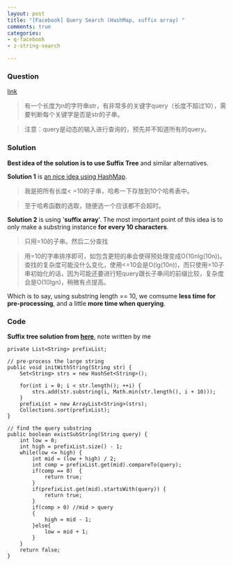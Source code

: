 ```yaml
---
layout: post
title: "[Facebook] Query Search (HashMap, suffix array) "
comments: true
categories:
- q-facebook
- z-string-search

---
```


### Question 

[link](http://www.itint5.com/oj/#15)

> 有一个长度为n的字符串str，有非常多的关键字query（长度不超过10），需要判断每个关键字是否是str的子串。

> 注意：query是动态的输入进行查询的，预先并不知道所有的query。

### Solution

__Best idea of the solution is to use Suffix Tree__ and similar alternatives. 

__Solution 1__ is [an nice idea using HashMap](http://www.itint5.com/discuss/27/%E5%BA%94%E8%AF%A5%E6%80%8E%E4%B9%88%E9%A2%84%E5%A4%84%E7%90%86). 

> 我是把所有长度< =10的子串，哈希一下存放到10个哈希表中。

> 至于哈希函数的选取，随便选一个应该都不会超时。

__Solution 2__ is using '__suffix array__'. The most important point of this idea is to only make a substring instance __for every 10 characters__. 

> 只用=10的子串。然后二分查找

> 用=10的字串排序即可，如包含更短的串会使得预处理变成O(10nlg(10n))。 查找的复杂度可能没什么变化，使用<=10会是O(lg(10n))，而只使用=10子串初始化的话，因为可能还要进行短query跟长子串间的前缀比较，复杂度会是O(10lgn)，稍微有点提高。

Which is to say, using substring length == 10, we comsume __less time for pre-processing__, and a little __more time when querying__. 

### Code

__Suffix tree solution from [here](http://www.itint5.com/discuss/203/%E8%B6%85%E7%AE%80%E5%8D%95%E7%9A%84prefix-array-java-code)__, note written by me

    private List<String> prefixList;
    
    // pre-process the large string
    public void initWithString(String str) {
        Set<String> strs = new HashSet<String>();

        for(int i = 0; i < str.length(); ++i) {
            strs.add(str.substring(i, Math.min(str.length(), i + 10)));
        }
        prefixList = new ArrayList<String>(strs);
        Collections.sort(prefixList);
    }
    
    // find the query substring
    public boolean existSubString(String query) {
        int low = 0;
        int high = prefixList.size() - 1;
        while(low <= high) {
            int mid = (low + high) / 2;
            int comp = prefixList.get(mid).compareTo(query);
            if(comp == 0)  {
                return true;
            }
            if(prefixList.get(mid).startsWith(query)) {
                return true;
            }
            if(comp > 0) //mid > query
            {
                high = mid - 1;
            }else{
                low = mid + 1;
            }
        }
        return false;
    }
